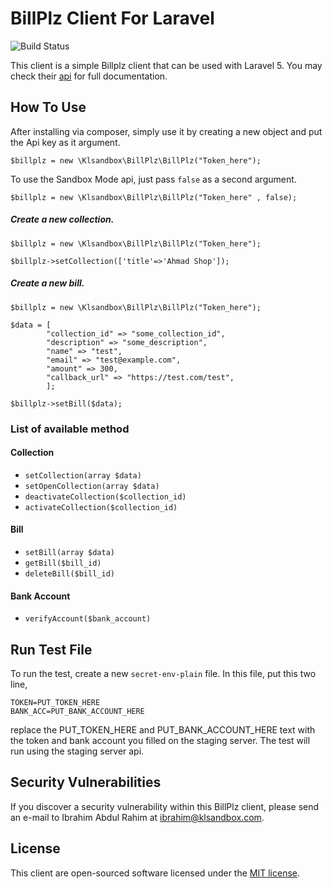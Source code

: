 # BillPlz Client For Laravel

![Build Status](https://img.shields.io/circleci/project/github/hamzahjamad/billplz.svg?style=flat-square)

This client is a simple Billplz client that can be used with Laravel 5. You may check their [api](https://www.billplz.com/api) for full documentation.

## How To Use
After installing via composer, simply use it by creating a new object and put the Api key as it argument.

`$billplz = new \Klsandbox\BillPlz\BillPlz("Token_here");`

To use the Sandbox Mode api, just pass `false` as a second argument.

`$billplz = new \Klsandbox\BillPlz\BillPlz("Token_here" , false);`

##### Create a new collection.
`$billplz = new \Klsandbox\BillPlz\BillPlz("Token_here");`

`$billplz->setCollection(['title'=>'Ahmad Shop']);`

##### Create a new bill.
`$billplz = new \Klsandbox\BillPlz\BillPlz("Token_here");`

```
$data = [
        "collection_id" => "some_collection_id",
        "description" => "some_description",
        "name" => "test",
        "email" => "test@example.com",
        "amount" => 300,
        "callback_url" => "https://test.com/test",
        ];        
```

`$billplz->setBill($data);`


### List of available method
#### Collection
* `setCollection(array $data)`
* `setOpenCollection(array $data)`
* `deactivateCollection($collection_id)`
* `activateCollection($collection_id)`

#### Bill
* `setBill(array $data)`
* `getBill($bill_id)`
* `deleteBill($bill_id)`

#### Bank Account
* `verifyAccount($bank_account)`


## Run Test File
To run the test, create a new `secret-env-plain` file. In this file, put this two line,

```
TOKEN=PUT_TOKEN_HERE
BANK_ACC=PUT_BANK_ACCOUNT_HERE
```


replace the PUT_TOKEN_HERE and PUT_BANK_ACCOUNT_HERE text with the token and bank account you filled on the staging server. The test will run using the staging server api.

## Security Vulnerabilities

If you discover a security vulnerability within this BillPlz client, please send an e-mail to Ibrahim Abdul Rahim at ibrahim@klsandbox.com. 

## License

This client are open-sourced software licensed under the [MIT license](http://opensource.org/licenses/MIT).
